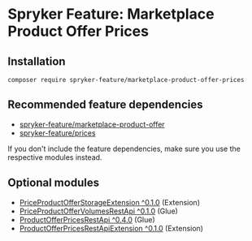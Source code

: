 # Spryker Feature: Marketplace Product Offer Prices



## Installation

```
composer require spryker-feature/marketplace-product-offer-prices
```

## Recommended feature dependencies
- [spryker-feature/marketplace-product-offer](https://github.com/spryker-feature/marketplace-product-offer)
- [spryker-feature/prices](https://github.com/spryker-feature/prices)

If you don't include the feature dependencies, make sure you use the respective modules instead.

## Optional modules
- [PriceProductOfferStorageExtension ^0.1.0](https://github.com/spryker/price-product-offer-storage-extension) (Extension)
- [PriceProductOfferVolumesRestApi ^0.1.0](https://github.com/spryker/price-product-offer-volumes-rest-api) (Glue)
- [ProductOfferPricesRestApi ^0.4.0](https://github.com/spryker/product-offer-prices-rest-api) (Glue)
- [ProductOfferPricesRestApiExtension ^0.1.0](https://github.com/spryker/product-offer-prices-rest-api-extension) (Extension)
